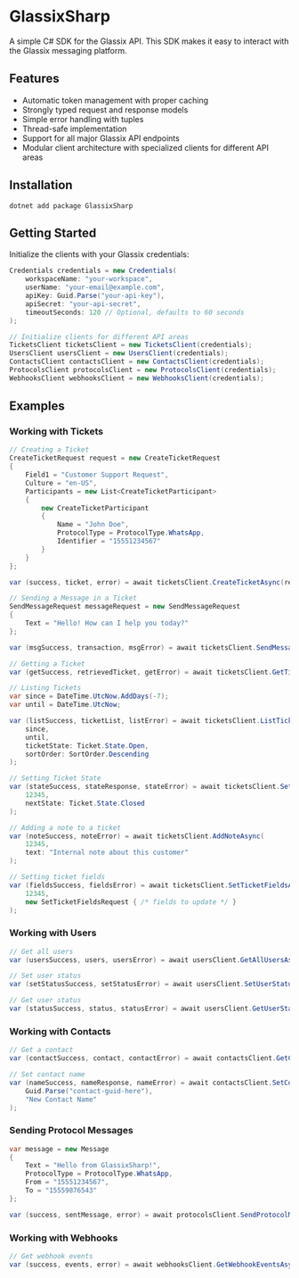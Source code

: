 # GlassixSharp

A simple C# SDK for the Glassix API. This SDK makes it easy to interact with the Glassix messaging platform.

## Features

- Automatic token management with proper caching
- Strongly typed request and response models
- Simple error handling with tuples
- Thread-safe implementation
- Support for all major Glassix API endpoints
- Modular client architecture with specialized clients for different API areas

## Installation

```
dotnet add package GlassixSharp
```

## Getting Started

Initialize the clients with your Glassix credentials:

```csharp
Credentials credentials = new Credentials(
    workspaceName: "your-workspace", 
    userName: "your-email@example.com", 
    apiKey: Guid.Parse("your-api-key"), 
    apiSecret: "your-api-secret",
    timeoutSeconds: 120 // Optional, defaults to 60 seconds
);

// Initialize clients for different API areas
TicketsClient ticketsClient = new TicketsClient(credentials);
UsersClient usersClient = new UsersClient(credentials);
ContactsClient contactsClient = new ContactsClient(credentials);
ProtocolsClient protocolsClient = new ProtocolsClient(credentials);
WebhooksClient webhooksClient = new WebhooksClient(credentials);
```

## Examples

### Working with Tickets

```csharp
// Creating a Ticket
CreateTicketRequest request = new CreateTicketRequest
{
    Field1 = "Customer Support Request",
    Culture = "en-US",
    Participants = new List<CreateTicketParticipant>
    {
        new CreateTicketParticipant
        {
            Name = "John Doe",
            ProtocolType = ProtocolType.WhatsApp,
            Identifier = "15551234567"
        }
    }
};

var (success, ticket, error) = await ticketsClient.CreateTicketAsync(request);

// Sending a Message in a Ticket
SendMessageRequest messageRequest = new SendMessageRequest
{
    Text = "Hello! How can I help you today?"
};

var (msgSuccess, transaction, msgError) = await ticketsClient.SendMessageAsync(12345, messageRequest);

// Getting a Ticket
var (getSuccess, retrievedTicket, getError) = await ticketsClient.GetTicketAsync(12345);

// Listing Tickets
var since = DateTime.UtcNow.AddDays(-7);
var until = DateTime.UtcNow;

var (listSuccess, ticketList, listError) = await ticketsClient.ListTicketsAsync(
    since, 
    until, 
    ticketState: Ticket.State.Open,
    sortOrder: SortOrder.Descending
);

// Setting Ticket State
var (stateSuccess, stateResponse, stateError) = await ticketsClient.SetTicketStateAsync(
    12345,
    nextState: Ticket.State.Closed
);

// Adding a note to a ticket
var (noteSuccess, noteError) = await ticketsClient.AddNoteAsync(
    12345,
    text: "Internal note about this customer"
);

// Setting ticket fields
var (fieldsSuccess, fieldsError) = await ticketsClient.SetTicketFieldsAsync(
    12345,
    new SetTicketFieldsRequest { /* fields to update */ }
);
```

### Working with Users

```csharp
// Get all users
var (usersSuccess, users, usersError) = await usersClient.GetAllUsersAsync();

// Set user status
var (setStatusSuccess, setStatusError) = await usersClient.SetUserStatusAsync(User.UserStatus.Online);

// Get user status
var (statusSuccess, status, statusError) = await usersClient.GetUserStatusAsync();
```

### Working with Contacts

```csharp
// Get a contact
var (contactSuccess, contact, contactError) = await contactsClient.GetContactAsync(Guid.Parse("contact-guid-here"));

// Set contact name
var (nameSuccess, nameResponse, nameError) = await contactsClient.SetContactNameAsync(
    Guid.Parse("contact-guid-here"),
    "New Contact Name"
);
```

### Sending Protocol Messages

```csharp
var message = new Message
{
    Text = "Hello from GlassixSharp!",
    ProtocolType = ProtocolType.WhatsApp,
    From = "15551234567",
    To = "15559876543"
};

var (success, sentMessage, error) = await protocolsClient.SendProtocolMessageAsync(message);
```

### Working with Webhooks

```csharp
// Get webhook events
var (success, events, error) = await webhooksClient.GetWebhookEventsAsync(deleteEvents: true);
```